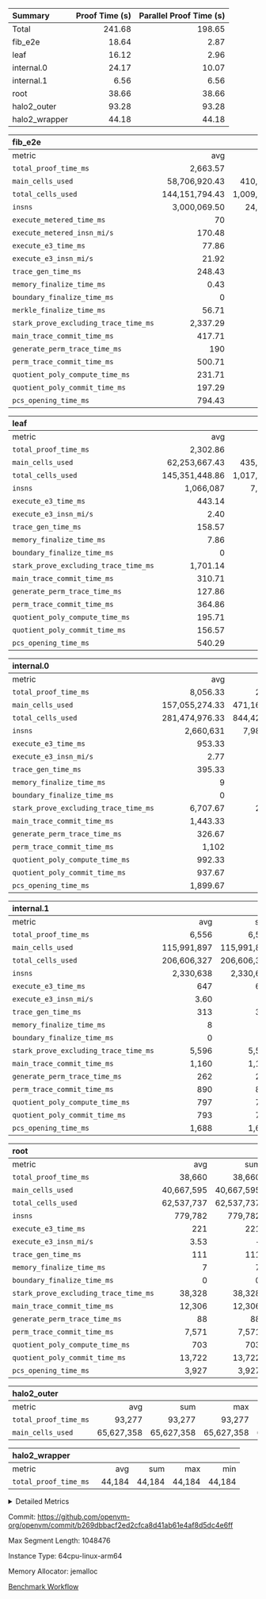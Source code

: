 | Summary | Proof Time (s) | Parallel Proof Time (s) |
|:---|---:|---:|
| Total |  241.68 |  198.65 |
| fib_e2e |  18.64 |  2.87 |
| leaf |  16.12 |  2.96 |
| internal.0 |  24.17 |  10.07 |
| internal.1 |  6.56 |  6.56 |
| root |  38.66 |  38.66 |
| halo2_outer |  93.28 |  93.28 |
| halo2_wrapper |  44.18 |  44.18 |


| fib_e2e |||||
|:---|---:|---:|---:|---:|
|metric|avg|sum|max|min|
| `total_proof_time_ms ` |  2,663.57 |  18,645 |  2,872 |  1,989 |
| `main_cells_used     ` |  58,706,920.43 |  410,948,443 |  59,844,647 |  51,910,452 |
| `total_cells_used    ` |  144,151,794.43 |  1,009,062,561 |  146,800,305 |  128,306,942 |
| `insns               ` |  3,000,069.50 |  24,000,556 |  12,000,278 |  1,512,278 |
| `execute_metered_time_ms` |  70 | -          | -          | -          |
| `execute_metered_insn_mi/s` |  170.48 | -          |  170.48 |  170.48 |
| `execute_e3_time_ms  ` |  77.86 |  545 |  81 |  68 |
| `execute_e3_insn_mi/s` |  21.92 | -          |  22.06 |  21.53 |
| `trace_gen_time_ms   ` |  248.43 |  1,739 |  253 |  229 |
| `memory_finalize_time_ms` |  0.43 |  3 |  1 |  0 |
| `boundary_finalize_time_ms` |  0 |  0 |  0 |  0 |
| `merkle_finalize_time_ms` |  56.71 |  397 |  58 |  55 |
| `stark_prove_excluding_trace_time_ms` |  2,337.29 |  16,361 |  2,538 |  1,692 |
| `main_trace_commit_time_ms` |  417.71 |  2,924 |  471 |  308 |
| `generate_perm_trace_time_ms` |  190 |  1,330 |  216 |  124 |
| `perm_trace_commit_time_ms` |  500.71 |  3,505 |  548 |  331 |
| `quotient_poly_compute_time_ms` |  231.71 |  1,622 |  253 |  162 |
| `quotient_poly_commit_time_ms` |  197.29 |  1,381 |  259 |  158 |
| `pcs_opening_time_ms ` |  794.43 |  5,561 |  830 |  604 |

| leaf |||||
|:---|---:|---:|---:|---:|
|metric|avg|sum|max|min|
| `total_proof_time_ms ` |  2,302.86 |  16,120 |  2,958 |  2,114 |
| `main_cells_used     ` |  62,253,667.43 |  435,775,672 |  72,208,359 |  59,356,877 |
| `total_cells_used    ` |  145,351,448.86 |  1,017,460,142 |  170,453,693 |  137,856,387 |
| `insns               ` |  1,066,087 |  7,462,609 |  1,260,142 |  1,007,167 |
| `execute_e3_time_ms  ` |  443.14 |  3,102 |  472 |  435 |
| `execute_e3_insn_mi/s` |  2.40 | -          |  2.67 |  2.28 |
| `trace_gen_time_ms   ` |  158.57 |  1,110 |  187 |  149 |
| `memory_finalize_time_ms` |  7.86 |  55 |  10 |  7 |
| `boundary_finalize_time_ms` |  0 |  0 |  0 |  0 |
| `stark_prove_excluding_trace_time_ms` |  1,701.14 |  11,908 |  2,299 |  1,524 |
| `main_trace_commit_time_ms` |  310.71 |  2,175 |  408 |  275 |
| `generate_perm_trace_time_ms` |  127.86 |  895 |  181 |  113 |
| `perm_trace_commit_time_ms` |  364.86 |  2,554 |  504 |  324 |
| `quotient_poly_compute_time_ms` |  195.71 |  1,370 |  256 |  174 |
| `quotient_poly_commit_time_ms` |  156.57 |  1,096 |  231 |  135 |
| `pcs_opening_time_ms ` |  540.29 |  3,782 |  714 |  488 |

| internal.0 |||||
|:---|---:|---:|---:|---:|
|metric|avg|sum|max|min|
| `total_proof_time_ms ` |  8,056.33 |  24,169 |  10,068 |  4,389 |
| `main_cells_used     ` |  157,055,274.33 |  471,165,823 |  201,499,009 |  70,097,913 |
| `total_cells_used    ` |  281,474,976.33 |  844,424,929 |  360,287,507 |  126,913,051 |
| `insns               ` |  2,660,631 |  7,981,893 |  3,422,867 |  1,151,551 |
| `execute_e3_time_ms  ` |  953.33 |  2,860 |  1,225 |  425 |
| `execute_e3_insn_mi/s` |  2.77 | -          |  2.81 |  2.70 |
| `trace_gen_time_ms   ` |  395.33 |  1,186 |  502 |  182 |
| `memory_finalize_time_ms` |  9 |  27 |  11 |  7 |
| `boundary_finalize_time_ms` |  0 |  0 |  0 |  0 |
| `stark_prove_excluding_trace_time_ms` |  6,707.67 |  20,123 |  8,341 |  3,782 |
| `main_trace_commit_time_ms` |  1,443.33 |  4,330 |  1,853 |  722 |
| `generate_perm_trace_time_ms` |  326.67 |  980 |  412 |  171 |
| `perm_trace_commit_time_ms` |  1,102 |  3,306 |  1,362 |  590 |
| `quotient_poly_compute_time_ms` |  992.33 |  2,977 |  1,238 |  540 |
| `quotient_poly_commit_time_ms` |  937.67 |  2,813 |  1,198 |  565 |
| `pcs_opening_time_ms ` |  1,899.67 |  5,699 |  2,274 |  1,186 |

| internal.1 |||||
|:---|---:|---:|---:|---:|
|metric|avg|sum|max|min|
| `total_proof_time_ms ` |  6,556 |  6,556 |  6,556 |  6,556 |
| `main_cells_used     ` |  115,991,897 |  115,991,897 |  115,991,897 |  115,991,897 |
| `total_cells_used    ` |  206,606,327 |  206,606,327 |  206,606,327 |  206,606,327 |
| `insns               ` |  2,330,638 |  2,330,638 |  2,330,638 |  2,330,638 |
| `execute_e3_time_ms  ` |  647 |  647 |  647 |  647 |
| `execute_e3_insn_mi/s` |  3.60 | -          |  3.60 |  3.60 |
| `trace_gen_time_ms   ` |  313 |  313 |  313 |  313 |
| `memory_finalize_time_ms` |  8 |  8 |  8 |  8 |
| `boundary_finalize_time_ms` |  0 |  0 |  0 |  0 |
| `stark_prove_excluding_trace_time_ms` |  5,596 |  5,596 |  5,596 |  5,596 |
| `main_trace_commit_time_ms` |  1,160 |  1,160 |  1,160 |  1,160 |
| `generate_perm_trace_time_ms` |  262 |  262 |  262 |  262 |
| `perm_trace_commit_time_ms` |  890 |  890 |  890 |  890 |
| `quotient_poly_compute_time_ms` |  797 |  797 |  797 |  797 |
| `quotient_poly_commit_time_ms` |  793 |  793 |  793 |  793 |
| `pcs_opening_time_ms ` |  1,688 |  1,688 |  1,688 |  1,688 |

| root |||||
|:---|---:|---:|---:|---:|
|metric|avg|sum|max|min|
| `total_proof_time_ms ` |  38,660 |  38,660 |  38,660 |  38,660 |
| `main_cells_used     ` |  40,667,595 |  40,667,595 |  40,667,595 |  40,667,595 |
| `total_cells_used    ` |  62,537,737 |  62,537,737 |  62,537,737 |  62,537,737 |
| `insns               ` |  779,782 |  779,782 |  779,782 |  779,782 |
| `execute_e3_time_ms  ` |  221 |  221 |  221 |  221 |
| `execute_e3_insn_mi/s` |  3.53 | -          |  3.53 |  3.53 |
| `trace_gen_time_ms   ` |  111 |  111 |  111 |  111 |
| `memory_finalize_time_ms` |  7 |  7 |  7 |  7 |
| `boundary_finalize_time_ms` |  0 |  0 |  0 |  0 |
| `stark_prove_excluding_trace_time_ms` |  38,328 |  38,328 |  38,328 |  38,328 |
| `main_trace_commit_time_ms` |  12,306 |  12,306 |  12,306 |  12,306 |
| `generate_perm_trace_time_ms` |  88 |  88 |  88 |  88 |
| `perm_trace_commit_time_ms` |  7,571 |  7,571 |  7,571 |  7,571 |
| `quotient_poly_compute_time_ms` |  703 |  703 |  703 |  703 |
| `quotient_poly_commit_time_ms` |  13,722 |  13,722 |  13,722 |  13,722 |
| `pcs_opening_time_ms ` |  3,927 |  3,927 |  3,927 |  3,927 |

| halo2_outer |||||
|:---|---:|---:|---:|---:|
|metric|avg|sum|max|min|
| `total_proof_time_ms ` |  93,277 |  93,277 |  93,277 |  93,277 |
| `main_cells_used     ` |  65,627,358 |  65,627,358 |  65,627,358 |  65,627,358 |

| halo2_wrapper |||||
|:---|---:|---:|---:|---:|
|metric|avg|sum|max|min|
| `total_proof_time_ms ` |  44,184 |  44,184 |  44,184 |  44,184 |



<details>
<summary>Detailed Metrics</summary>

|  | trace_gen_time_ms | total_cells_used | prove_time_ms | prove_for_evm_time_ms | memory_finalize_time_ms | main_cells_used | insns | execute_e3_time_ms | execute_e3_insn_mi/s | boundary_finalize_time_ms | app proof_time_ms | agg_layer_time_ms |
| --- | --- | --- | --- | --- | --- | --- | --- | --- | --- | --- | --- |
|  | 111 | 62,537,737 | 93,289 | 44,184 | 7 | 40,667,595 | 779,782 | 225 | 3.46 | 0 | 27,820 | 39,755 | 

| group | total_proof_time_ms | single_leaf_agg_time_ms | single_internal_agg_time_ms | prove_segment_time_ms | num_children | memory_to_vec_partition_time_ms | main_cells_used | insns | fri.log_blowup | execute_metered_time_ms | execute_metered_insn_mi/s | compute_user_public_values_proof_time_ms |
| --- | --- | --- | --- | --- | --- | --- | --- | --- | --- | --- | --- | --- |
| fib_e2e |  |  |  | 3,276 |  | 24 |  | 12,000,278 | 1 | 70 | 170.48 | 56 | 
| halo2_outer | 93,277 |  |  |  |  |  | 65,627,358 |  |  |  |  |  | 
| halo2_wrapper | 44,184 |  |  |  |  |  |  |  |  |  |  |  | 
| internal.0 |  |  | 5,618 |  | 3 |  |  |  | 2 |  |  |  | 
| internal.1 |  |  | 7,789 |  | 3 |  |  |  | 2 |  |  |  | 
| leaf |  | 3,710 |  |  | 1 |  |  |  | 1 |  |  |  | 

| group | air_name | idx | rows | prep_cols | perm_cols | main_cols | cells |
| --- | --- | --- | --- | --- | --- | --- | --- |
| internal.0 | AccessAdapterAir<2> | 0 | 1,048,576 |  | 12 | 11 | 24,117,248 | 
| internal.0 | AccessAdapterAir<2> | 1 | 1,048,576 |  | 12 | 11 | 24,117,248 | 
| internal.0 | AccessAdapterAir<2> | 2 | 524,288 |  | 12 | 11 | 12,058,624 | 
| internal.0 | AccessAdapterAir<4> | 0 | 524,288 |  | 12 | 13 | 13,107,200 | 
| internal.0 | AccessAdapterAir<4> | 1 | 524,288 |  | 12 | 13 | 13,107,200 | 
| internal.0 | AccessAdapterAir<4> | 2 | 262,144 |  | 12 | 13 | 6,553,600 | 
| internal.0 | AccessAdapterAir<8> | 0 | 16,384 |  | 12 | 17 | 475,136 | 
| internal.0 | AccessAdapterAir<8> | 1 | 16,384 |  | 12 | 17 | 475,136 | 
| internal.0 | AccessAdapterAir<8> | 2 | 4,096 |  | 12 | 17 | 118,784 | 
| internal.0 | FriReducedOpeningAir | 0 | 1,048,576 |  | 44 | 27 | 74,448,896 | 
| internal.0 | FriReducedOpeningAir | 1 | 1,048,576 |  | 44 | 27 | 74,448,896 | 
| internal.0 | FriReducedOpeningAir | 2 | 524,288 |  | 44 | 27 | 37,224,448 | 
| internal.0 | JalRangeCheckAir | 0 | 131,072 |  | 16 | 12 | 3,670,016 | 
| internal.0 | JalRangeCheckAir | 1 | 131,072 |  | 16 | 12 | 3,670,016 | 
| internal.0 | JalRangeCheckAir | 2 | 65,536 |  | 16 | 12 | 1,835,008 | 
| internal.0 | NativePoseidon2Air<BabyBearParameters>, 1> | 0 | 262,144 |  | 160 | 398 | 146,276,352 | 
| internal.0 | NativePoseidon2Air<BabyBearParameters>, 1> | 1 | 262,144 |  | 160 | 398 | 146,276,352 | 
| internal.0 | NativePoseidon2Air<BabyBearParameters>, 1> | 2 | 65,536 |  | 160 | 398 | 36,569,088 | 
| internal.0 | PhantomAir | 0 | 65,536 |  | 8 | 6 | 917,504 | 
| internal.0 | PhantomAir | 1 | 65,536 |  | 8 | 6 | 917,504 | 
| internal.0 | PhantomAir | 2 | 16,384 |  | 8 | 6 | 229,376 | 
| internal.0 | ProgramAir | 0 | 131,072 |  | 8 | 10 | 2,359,296 | 
| internal.0 | ProgramAir | 1 | 131,072 |  | 8 | 10 | 2,359,296 | 
| internal.0 | ProgramAir | 2 | 131,072 |  | 8 | 10 | 2,359,296 | 
| internal.0 | VariableRangeCheckerAir | 0 | 262,144 | 2 | 8 | 1 | 2,359,296 | 
| internal.0 | VariableRangeCheckerAir | 1 | 262,144 | 2 | 8 | 1 | 2,359,296 | 
| internal.0 | VariableRangeCheckerAir | 2 | 262,144 | 2 | 8 | 1 | 2,359,296 | 
| internal.0 | VmAirWrapper<AluNativeAdapterAir, FieldArithmeticCoreAir> | 0 | 2,097,152 |  | 20 | 29 | 102,760,448 | 
| internal.0 | VmAirWrapper<AluNativeAdapterAir, FieldArithmeticCoreAir> | 1 | 2,097,152 |  | 20 | 29 | 102,760,448 | 
| internal.0 | VmAirWrapper<AluNativeAdapterAir, FieldArithmeticCoreAir> | 2 | 1,048,576 |  | 20 | 29 | 51,380,224 | 
| internal.0 | VmAirWrapper<BranchNativeAdapterAir, BranchEqualCoreAir<1> | 0 | 524,288 |  | 16 | 23 | 20,447,232 | 
| internal.0 | VmAirWrapper<BranchNativeAdapterAir, BranchEqualCoreAir<1> | 1 | 524,288 |  | 16 | 23 | 20,447,232 | 
| internal.0 | VmAirWrapper<BranchNativeAdapterAir, BranchEqualCoreAir<1> | 2 | 131,072 |  | 16 | 23 | 5,111,808 | 
| internal.0 | VmAirWrapper<NativeAdapterAir<2, 0>, PublicValuesCoreAir> | 0 | 64 |  | 16 | 23 | 2,496 | 
| internal.0 | VmAirWrapper<NativeAdapterAir<2, 0>, PublicValuesCoreAir> | 1 | 64 |  | 16 | 23 | 2,496 | 
| internal.0 | VmAirWrapper<NativeAdapterAir<2, 0>, PublicValuesCoreAir> | 2 | 64 |  | 16 | 23 | 2,496 | 
| internal.0 | VmAirWrapper<NativeLoadStoreAdapterAir<1>, NativeLoadStoreCoreAir<1> | 0 | 1,048,576 |  | 24 | 21 | 47,185,920 | 
| internal.0 | VmAirWrapper<NativeLoadStoreAdapterAir<1>, NativeLoadStoreCoreAir<1> | 1 | 1,048,576 |  | 24 | 21 | 47,185,920 | 
| internal.0 | VmAirWrapper<NativeLoadStoreAdapterAir<1>, NativeLoadStoreCoreAir<1> | 2 | 262,144 |  | 24 | 21 | 11,796,480 | 
| internal.0 | VmAirWrapper<NativeLoadStoreAdapterAir<4>, NativeLoadStoreCoreAir<4> | 0 | 262,144 |  | 24 | 27 | 13,369,344 | 
| internal.0 | VmAirWrapper<NativeLoadStoreAdapterAir<4>, NativeLoadStoreCoreAir<4> | 1 | 262,144 |  | 24 | 27 | 13,369,344 | 
| internal.0 | VmAirWrapper<NativeLoadStoreAdapterAir<4>, NativeLoadStoreCoreAir<4> | 2 | 131,072 |  | 24 | 27 | 6,684,672 | 
| internal.0 | VmAirWrapper<NativeVectorizedAdapterAir<4>, FieldExtensionCoreAir> | 0 | 262,144 |  | 20 | 38 | 15,204,352 | 
| internal.0 | VmAirWrapper<NativeVectorizedAdapterAir<4>, FieldExtensionCoreAir> | 1 | 262,144 |  | 20 | 38 | 15,204,352 | 
| internal.0 | VmAirWrapper<NativeVectorizedAdapterAir<4>, FieldExtensionCoreAir> | 2 | 131,072 |  | 20 | 38 | 7,602,176 | 
| internal.0 | VmConnectorAir | 0 | 2 | 1 | 12 | 5 | 34 | 
| internal.0 | VmConnectorAir | 1 | 2 | 1 | 12 | 5 | 34 | 
| internal.0 | VmConnectorAir | 2 | 2 | 1 | 12 | 5 | 34 | 
| internal.0 | VolatileBoundaryAir | 0 | 262,144 |  | 12 | 12 | 6,291,456 | 
| internal.0 | VolatileBoundaryAir | 1 | 262,144 |  | 12 | 12 | 6,291,456 | 
| internal.0 | VolatileBoundaryAir | 2 | 131,072 |  | 12 | 12 | 3,145,728 | 
| internal.1 | AccessAdapterAir<2> | 3 | 524,288 |  | 12 | 11 | 12,058,624 | 
| internal.1 | AccessAdapterAir<4> | 3 | 262,144 |  | 12 | 13 | 6,553,600 | 
| internal.1 | AccessAdapterAir<8> | 3 | 8,192 |  | 12 | 17 | 237,568 | 
| internal.1 | FriReducedOpeningAir | 3 | 524,288 |  | 44 | 27 | 37,224,448 | 
| internal.1 | JalRangeCheckAir | 3 | 131,072 |  | 16 | 12 | 3,670,016 | 
| internal.1 | NativePoseidon2Air<BabyBearParameters>, 1> | 3 | 131,072 |  | 160 | 398 | 73,138,176 | 
| internal.1 | PhantomAir | 3 | 32,768 |  | 8 | 6 | 458,752 | 
| internal.1 | ProgramAir | 3 | 131,072 |  | 8 | 10 | 2,359,296 | 
| internal.1 | VariableRangeCheckerAir | 3 | 262,144 | 2 | 8 | 1 | 2,359,296 | 
| internal.1 | VmAirWrapper<AluNativeAdapterAir, FieldArithmeticCoreAir> | 3 | 2,097,152 |  | 20 | 29 | 102,760,448 | 
| internal.1 | VmAirWrapper<BranchNativeAdapterAir, BranchEqualCoreAir<1> | 3 | 262,144 |  | 16 | 23 | 10,223,616 | 
| internal.1 | VmAirWrapper<NativeAdapterAir<2, 0>, PublicValuesCoreAir> | 3 | 64 |  | 16 | 23 | 2,496 | 
| internal.1 | VmAirWrapper<NativeLoadStoreAdapterAir<1>, NativeLoadStoreCoreAir<1> | 3 | 524,288 |  | 24 | 21 | 23,592,960 | 
| internal.1 | VmAirWrapper<NativeLoadStoreAdapterAir<4>, NativeLoadStoreCoreAir<4> | 3 | 131,072 |  | 24 | 27 | 6,684,672 | 
| internal.1 | VmAirWrapper<NativeVectorizedAdapterAir<4>, FieldExtensionCoreAir> | 3 | 262,144 |  | 20 | 38 | 15,204,352 | 
| internal.1 | VmConnectorAir | 3 | 2 | 1 | 12 | 5 | 34 | 
| internal.1 | VolatileBoundaryAir | 3 | 262,144 |  | 12 | 12 | 6,291,456 | 
| leaf | AccessAdapterAir<2> | 0 | 262,144 |  | 16 | 11 | 7,077,888 | 
| leaf | AccessAdapterAir<2> | 1 | 262,144 |  | 16 | 11 | 7,077,888 | 
| leaf | AccessAdapterAir<2> | 2 | 262,144 |  | 16 | 11 | 7,077,888 | 
| leaf | AccessAdapterAir<2> | 3 | 262,144 |  | 16 | 11 | 7,077,888 | 
| leaf | AccessAdapterAir<2> | 4 | 262,144 |  | 16 | 11 | 7,077,888 | 
| leaf | AccessAdapterAir<2> | 5 | 262,144 |  | 16 | 11 | 7,077,888 | 
| leaf | AccessAdapterAir<2> | 6 | 262,144 |  | 16 | 11 | 7,077,888 | 
| leaf | AccessAdapterAir<4> | 0 | 131,072 |  | 16 | 13 | 3,801,088 | 
| leaf | AccessAdapterAir<4> | 1 | 131,072 |  | 16 | 13 | 3,801,088 | 
| leaf | AccessAdapterAir<4> | 2 | 131,072 |  | 16 | 13 | 3,801,088 | 
| leaf | AccessAdapterAir<4> | 3 | 131,072 |  | 16 | 13 | 3,801,088 | 
| leaf | AccessAdapterAir<4> | 4 | 131,072 |  | 16 | 13 | 3,801,088 | 
| leaf | AccessAdapterAir<4> | 5 | 131,072 |  | 16 | 13 | 3,801,088 | 
| leaf | AccessAdapterAir<4> | 6 | 131,072 |  | 16 | 13 | 3,801,088 | 
| leaf | AccessAdapterAir<8> | 0 | 4,096 |  | 16 | 17 | 135,168 | 
| leaf | AccessAdapterAir<8> | 1 | 2,048 |  | 16 | 17 | 67,584 | 
| leaf | AccessAdapterAir<8> | 2 | 2,048 |  | 16 | 17 | 67,584 | 
| leaf | AccessAdapterAir<8> | 3 | 2,048 |  | 16 | 17 | 67,584 | 
| leaf | AccessAdapterAir<8> | 4 | 2,048 |  | 16 | 17 | 67,584 | 
| leaf | AccessAdapterAir<8> | 5 | 2,048 |  | 16 | 17 | 67,584 | 
| leaf | AccessAdapterAir<8> | 6 | 4,096 |  | 16 | 17 | 135,168 | 
| leaf | FriReducedOpeningAir | 0 | 524,288 |  | 84 | 27 | 58,195,968 | 
| leaf | FriReducedOpeningAir | 1 | 262,144 |  | 84 | 27 | 29,097,984 | 
| leaf | FriReducedOpeningAir | 2 | 262,144 |  | 84 | 27 | 29,097,984 | 
| leaf | FriReducedOpeningAir | 3 | 262,144 |  | 84 | 27 | 29,097,984 | 
| leaf | FriReducedOpeningAir | 4 | 262,144 |  | 84 | 27 | 29,097,984 | 
| leaf | FriReducedOpeningAir | 5 | 262,144 |  | 84 | 27 | 29,097,984 | 
| leaf | FriReducedOpeningAir | 6 | 262,144 |  | 84 | 27 | 29,097,984 | 
| leaf | JalRangeCheckAir | 0 | 65,536 |  | 28 | 12 | 2,621,440 | 
| leaf | JalRangeCheckAir | 1 | 65,536 |  | 28 | 12 | 2,621,440 | 
| leaf | JalRangeCheckAir | 2 | 65,536 |  | 28 | 12 | 2,621,440 | 
| leaf | JalRangeCheckAir | 3 | 65,536 |  | 28 | 12 | 2,621,440 | 
| leaf | JalRangeCheckAir | 4 | 65,536 |  | 28 | 12 | 2,621,440 | 
| leaf | JalRangeCheckAir | 5 | 65,536 |  | 28 | 12 | 2,621,440 | 
| leaf | JalRangeCheckAir | 6 | 65,536 |  | 28 | 12 | 2,621,440 | 
| leaf | NativePoseidon2Air<BabyBearParameters>, 1> | 0 | 65,536 |  | 312 | 398 | 46,530,560 | 
| leaf | NativePoseidon2Air<BabyBearParameters>, 1> | 1 | 65,536 |  | 312 | 398 | 46,530,560 | 
| leaf | NativePoseidon2Air<BabyBearParameters>, 1> | 2 | 65,536 |  | 312 | 398 | 46,530,560 | 
| leaf | NativePoseidon2Air<BabyBearParameters>, 1> | 3 | 65,536 |  | 312 | 398 | 46,530,560 | 
| leaf | NativePoseidon2Air<BabyBearParameters>, 1> | 4 | 65,536 |  | 312 | 398 | 46,530,560 | 
| leaf | NativePoseidon2Air<BabyBearParameters>, 1> | 5 | 65,536 |  | 312 | 398 | 46,530,560 | 
| leaf | NativePoseidon2Air<BabyBearParameters>, 1> | 6 | 65,536 |  | 312 | 398 | 46,530,560 | 
| leaf | PhantomAir | 0 | 32,768 |  | 12 | 6 | 589,824 | 
| leaf | PhantomAir | 1 | 32,768 |  | 12 | 6 | 589,824 | 
| leaf | PhantomAir | 2 | 32,768 |  | 12 | 6 | 589,824 | 
| leaf | PhantomAir | 3 | 32,768 |  | 12 | 6 | 589,824 | 
| leaf | PhantomAir | 4 | 32,768 |  | 12 | 6 | 589,824 | 
| leaf | PhantomAir | 5 | 32,768 |  | 12 | 6 | 589,824 | 
| leaf | PhantomAir | 6 | 32,768 |  | 12 | 6 | 589,824 | 
| leaf | ProgramAir | 0 | 131,072 |  | 8 | 10 | 2,359,296 | 
| leaf | ProgramAir | 1 | 131,072 |  | 8 | 10 | 2,359,296 | 
| leaf | ProgramAir | 2 | 131,072 |  | 8 | 10 | 2,359,296 | 
| leaf | ProgramAir | 3 | 131,072 |  | 8 | 10 | 2,359,296 | 
| leaf | ProgramAir | 4 | 131,072 |  | 8 | 10 | 2,359,296 | 
| leaf | ProgramAir | 5 | 131,072 |  | 8 | 10 | 2,359,296 | 
| leaf | ProgramAir | 6 | 131,072 |  | 8 | 10 | 2,359,296 | 
| leaf | VariableRangeCheckerAir | 0 | 262,144 | 2 | 8 | 1 | 2,359,296 | 
| leaf | VariableRangeCheckerAir | 1 | 262,144 | 2 | 8 | 1 | 2,359,296 | 
| leaf | VariableRangeCheckerAir | 2 | 262,144 | 2 | 8 | 1 | 2,359,296 | 
| leaf | VariableRangeCheckerAir | 3 | 262,144 | 2 | 8 | 1 | 2,359,296 | 
| leaf | VariableRangeCheckerAir | 4 | 262,144 | 2 | 8 | 1 | 2,359,296 | 
| leaf | VariableRangeCheckerAir | 5 | 262,144 | 2 | 8 | 1 | 2,359,296 | 
| leaf | VariableRangeCheckerAir | 6 | 262,144 | 2 | 8 | 1 | 2,359,296 | 
| leaf | VmAirWrapper<AluNativeAdapterAir, FieldArithmeticCoreAir> | 0 | 1,048,576 |  | 36 | 29 | 68,157,440 | 
| leaf | VmAirWrapper<AluNativeAdapterAir, FieldArithmeticCoreAir> | 1 | 524,288 |  | 36 | 29 | 34,078,720 | 
| leaf | VmAirWrapper<AluNativeAdapterAir, FieldArithmeticCoreAir> | 2 | 524,288 |  | 36 | 29 | 34,078,720 | 
| leaf | VmAirWrapper<AluNativeAdapterAir, FieldArithmeticCoreAir> | 3 | 524,288 |  | 36 | 29 | 34,078,720 | 
| leaf | VmAirWrapper<AluNativeAdapterAir, FieldArithmeticCoreAir> | 4 | 524,288 |  | 36 | 29 | 34,078,720 | 
| leaf | VmAirWrapper<AluNativeAdapterAir, FieldArithmeticCoreAir> | 5 | 524,288 |  | 36 | 29 | 34,078,720 | 
| leaf | VmAirWrapper<AluNativeAdapterAir, FieldArithmeticCoreAir> | 6 | 1,048,576 |  | 36 | 29 | 68,157,440 | 
| leaf | VmAirWrapper<BranchNativeAdapterAir, BranchEqualCoreAir<1> | 0 | 131,072 |  | 28 | 23 | 6,684,672 | 
| leaf | VmAirWrapper<BranchNativeAdapterAir, BranchEqualCoreAir<1> | 1 | 131,072 |  | 28 | 23 | 6,684,672 | 
| leaf | VmAirWrapper<BranchNativeAdapterAir, BranchEqualCoreAir<1> | 2 | 131,072 |  | 28 | 23 | 6,684,672 | 
| leaf | VmAirWrapper<BranchNativeAdapterAir, BranchEqualCoreAir<1> | 3 | 131,072 |  | 28 | 23 | 6,684,672 | 
| leaf | VmAirWrapper<BranchNativeAdapterAir, BranchEqualCoreAir<1> | 4 | 131,072 |  | 28 | 23 | 6,684,672 | 
| leaf | VmAirWrapper<BranchNativeAdapterAir, BranchEqualCoreAir<1> | 5 | 131,072 |  | 28 | 23 | 6,684,672 | 
| leaf | VmAirWrapper<BranchNativeAdapterAir, BranchEqualCoreAir<1> | 6 | 131,072 |  | 28 | 23 | 6,684,672 | 
| leaf | VmAirWrapper<NativeAdapterAir<2, 0>, PublicValuesCoreAir> | 0 | 64 |  | 28 | 27 | 3,520 | 
| leaf | VmAirWrapper<NativeAdapterAir<2, 0>, PublicValuesCoreAir> | 1 | 64 |  | 28 | 27 | 3,520 | 
| leaf | VmAirWrapper<NativeAdapterAir<2, 0>, PublicValuesCoreAir> | 2 | 64 |  | 28 | 27 | 3,520 | 
| leaf | VmAirWrapper<NativeAdapterAir<2, 0>, PublicValuesCoreAir> | 3 | 64 |  | 28 | 27 | 3,520 | 
| leaf | VmAirWrapper<NativeAdapterAir<2, 0>, PublicValuesCoreAir> | 4 | 64 |  | 28 | 27 | 3,520 | 
| leaf | VmAirWrapper<NativeAdapterAir<2, 0>, PublicValuesCoreAir> | 5 | 64 |  | 28 | 27 | 3,520 | 
| leaf | VmAirWrapper<NativeAdapterAir<2, 0>, PublicValuesCoreAir> | 6 | 64 |  | 28 | 27 | 3,520 | 
| leaf | VmAirWrapper<NativeLoadStoreAdapterAir<1>, NativeLoadStoreCoreAir<1> | 0 | 524,288 |  | 40 | 21 | 31,981,568 | 
| leaf | VmAirWrapper<NativeLoadStoreAdapterAir<1>, NativeLoadStoreCoreAir<1> | 1 | 262,144 |  | 40 | 21 | 15,990,784 | 
| leaf | VmAirWrapper<NativeLoadStoreAdapterAir<1>, NativeLoadStoreCoreAir<1> | 2 | 262,144 |  | 40 | 21 | 15,990,784 | 
| leaf | VmAirWrapper<NativeLoadStoreAdapterAir<1>, NativeLoadStoreCoreAir<1> | 3 | 262,144 |  | 40 | 21 | 15,990,784 | 
| leaf | VmAirWrapper<NativeLoadStoreAdapterAir<1>, NativeLoadStoreCoreAir<1> | 4 | 262,144 |  | 40 | 21 | 15,990,784 | 
| leaf | VmAirWrapper<NativeLoadStoreAdapterAir<1>, NativeLoadStoreCoreAir<1> | 5 | 262,144 |  | 40 | 21 | 15,990,784 | 
| leaf | VmAirWrapper<NativeLoadStoreAdapterAir<1>, NativeLoadStoreCoreAir<1> | 6 | 262,144 |  | 40 | 21 | 15,990,784 | 
| leaf | VmAirWrapper<NativeLoadStoreAdapterAir<4>, NativeLoadStoreCoreAir<4> | 0 | 131,072 |  | 40 | 27 | 8,781,824 | 
| leaf | VmAirWrapper<NativeLoadStoreAdapterAir<4>, NativeLoadStoreCoreAir<4> | 1 | 131,072 |  | 40 | 27 | 8,781,824 | 
| leaf | VmAirWrapper<NativeLoadStoreAdapterAir<4>, NativeLoadStoreCoreAir<4> | 2 | 131,072 |  | 40 | 27 | 8,781,824 | 
| leaf | VmAirWrapper<NativeLoadStoreAdapterAir<4>, NativeLoadStoreCoreAir<4> | 3 | 131,072 |  | 40 | 27 | 8,781,824 | 
| leaf | VmAirWrapper<NativeLoadStoreAdapterAir<4>, NativeLoadStoreCoreAir<4> | 4 | 131,072 |  | 40 | 27 | 8,781,824 | 
| leaf | VmAirWrapper<NativeLoadStoreAdapterAir<4>, NativeLoadStoreCoreAir<4> | 5 | 131,072 |  | 40 | 27 | 8,781,824 | 
| leaf | VmAirWrapper<NativeLoadStoreAdapterAir<4>, NativeLoadStoreCoreAir<4> | 6 | 131,072 |  | 40 | 27 | 8,781,824 | 
| leaf | VmAirWrapper<NativeVectorizedAdapterAir<4>, FieldExtensionCoreAir> | 0 | 131,072 |  | 36 | 38 | 9,699,328 | 
| leaf | VmAirWrapper<NativeVectorizedAdapterAir<4>, FieldExtensionCoreAir> | 1 | 65,536 |  | 36 | 38 | 4,849,664 | 
| leaf | VmAirWrapper<NativeVectorizedAdapterAir<4>, FieldExtensionCoreAir> | 2 | 65,536 |  | 36 | 38 | 4,849,664 | 
| leaf | VmAirWrapper<NativeVectorizedAdapterAir<4>, FieldExtensionCoreAir> | 3 | 65,536 |  | 36 | 38 | 4,849,664 | 
| leaf | VmAirWrapper<NativeVectorizedAdapterAir<4>, FieldExtensionCoreAir> | 4 | 65,536 |  | 36 | 38 | 4,849,664 | 
| leaf | VmAirWrapper<NativeVectorizedAdapterAir<4>, FieldExtensionCoreAir> | 5 | 65,536 |  | 36 | 38 | 4,849,664 | 
| leaf | VmAirWrapper<NativeVectorizedAdapterAir<4>, FieldExtensionCoreAir> | 6 | 131,072 |  | 36 | 38 | 9,699,328 | 
| leaf | VmConnectorAir | 0 | 2 | 1 | 16 | 5 | 42 | 
| leaf | VmConnectorAir | 1 | 2 | 1 | 16 | 5 | 42 | 
| leaf | VmConnectorAir | 2 | 2 | 1 | 16 | 5 | 42 | 
| leaf | VmConnectorAir | 3 | 2 | 1 | 16 | 5 | 42 | 
| leaf | VmConnectorAir | 4 | 2 | 1 | 16 | 5 | 42 | 
| leaf | VmConnectorAir | 5 | 2 | 1 | 16 | 5 | 42 | 
| leaf | VmConnectorAir | 6 | 2 | 1 | 16 | 5 | 42 | 
| leaf | VolatileBoundaryAir | 0 | 131,072 |  | 20 | 12 | 4,194,304 | 
| leaf | VolatileBoundaryAir | 1 | 131,072 |  | 20 | 12 | 4,194,304 | 
| leaf | VolatileBoundaryAir | 2 | 131,072 |  | 20 | 12 | 4,194,304 | 
| leaf | VolatileBoundaryAir | 3 | 131,072 |  | 20 | 12 | 4,194,304 | 
| leaf | VolatileBoundaryAir | 4 | 131,072 |  | 20 | 12 | 4,194,304 | 
| leaf | VolatileBoundaryAir | 5 | 131,072 |  | 20 | 12 | 4,194,304 | 
| leaf | VolatileBoundaryAir | 6 | 131,072 |  | 20 | 12 | 4,194,304 | 
| root | AccessAdapterAir<2> | 0 | 262,144 |  | 8 | 11 | 4,980,736 | 
| root | AccessAdapterAir<4> | 0 | 131,072 |  | 8 | 13 | 2,752,512 | 
| root | AccessAdapterAir<8> | 0 | 4,096 |  | 8 | 17 | 102,400 | 
| root | FriReducedOpeningAir | 0 | 131,072 |  | 24 | 27 | 6,684,672 | 
| root | JalRangeCheckAir | 0 | 32,768 |  | 12 | 12 | 786,432 | 
| root | NativePoseidon2Air<BabyBearParameters>, 1> | 0 | 32,768 |  | 84 | 398 | 15,794,176 | 
| root | PhantomAir | 0 | 8,192 |  | 8 | 6 | 114,688 | 
| root | ProgramAir | 0 | 131,072 |  | 8 | 10 | 2,359,296 | 
| root | VariableRangeCheckerAir | 0 | 262,144 | 2 | 8 | 1 | 2,359,296 | 
| root | VmAirWrapper<AluNativeAdapterAir, FieldArithmeticCoreAir> | 0 | 524,288 |  | 12 | 29 | 21,495,808 | 
| root | VmAirWrapper<BranchNativeAdapterAir, BranchEqualCoreAir<1> | 0 | 131,072 |  | 12 | 23 | 4,587,520 | 
| root | VmAirWrapper<NativeAdapterAir<2, 0>, PublicValuesCoreAir> | 0 | 64 |  | 12 | 22 | 2,176 | 
| root | VmAirWrapper<NativeLoadStoreAdapterAir<1>, NativeLoadStoreCoreAir<1> | 0 | 262,144 |  | 16 | 21 | 9,699,328 | 
| root | VmAirWrapper<NativeLoadStoreAdapterAir<4>, NativeLoadStoreCoreAir<4> | 0 | 65,536 |  | 16 | 27 | 2,818,048 | 
| root | VmAirWrapper<NativeVectorizedAdapterAir<4>, FieldExtensionCoreAir> | 0 | 65,536 |  | 12 | 38 | 3,276,800 | 
| root | VmConnectorAir | 0 | 2 | 1 | 8 | 5 | 26 | 
| root | VolatileBoundaryAir | 0 | 131,072 |  | 8 | 12 | 2,621,440 | 

| group | air_name | segment | rows | prep_cols | perm_cols | main_cols | cells |
| --- | --- | --- | --- | --- | --- | --- | --- |
| fib_e2e | AccessAdapterAir<8> | 0 | 64 |  | 16 | 17 | 2,112 | 
| fib_e2e | AccessAdapterAir<8> | 1 | 16 |  | 16 | 17 | 528 | 
| fib_e2e | AccessAdapterAir<8> | 2 | 16 |  | 16 | 17 | 528 | 
| fib_e2e | AccessAdapterAir<8> | 3 | 16 |  | 16 | 17 | 528 | 
| fib_e2e | AccessAdapterAir<8> | 4 | 16 |  | 16 | 17 | 528 | 
| fib_e2e | AccessAdapterAir<8> | 5 | 16 |  | 16 | 17 | 528 | 
| fib_e2e | AccessAdapterAir<8> | 6 | 64 |  | 16 | 17 | 2,112 | 
| fib_e2e | BitwiseOperationLookupAir<8> | 0 | 65,536 | 3 | 8 | 2 | 655,360 | 
| fib_e2e | BitwiseOperationLookupAir<8> | 1 | 65,536 | 3 | 8 | 2 | 655,360 | 
| fib_e2e | BitwiseOperationLookupAir<8> | 2 | 65,536 | 3 | 8 | 2 | 655,360 | 
| fib_e2e | BitwiseOperationLookupAir<8> | 3 | 65,536 | 3 | 8 | 2 | 655,360 | 
| fib_e2e | BitwiseOperationLookupAir<8> | 4 | 65,536 | 3 | 8 | 2 | 655,360 | 
| fib_e2e | BitwiseOperationLookupAir<8> | 5 | 65,536 | 3 | 8 | 2 | 655,360 | 
| fib_e2e | BitwiseOperationLookupAir<8> | 6 | 65,536 | 3 | 8 | 2 | 655,360 | 
| fib_e2e | MemoryMerkleAir<8> | 0 | 256 |  | 16 | 32 | 12,288 | 
| fib_e2e | MemoryMerkleAir<8> | 1 | 128 |  | 16 | 32 | 6,144 | 
| fib_e2e | MemoryMerkleAir<8> | 2 | 128 |  | 16 | 32 | 6,144 | 
| fib_e2e | MemoryMerkleAir<8> | 3 | 128 |  | 16 | 32 | 6,144 | 
| fib_e2e | MemoryMerkleAir<8> | 4 | 128 |  | 16 | 32 | 6,144 | 
| fib_e2e | MemoryMerkleAir<8> | 5 | 128 |  | 16 | 32 | 6,144 | 
| fib_e2e | MemoryMerkleAir<8> | 6 | 256 |  | 16 | 32 | 12,288 | 
| fib_e2e | PersistentBoundaryAir<8> | 0 | 64 |  | 12 | 20 | 2,048 | 
| fib_e2e | PersistentBoundaryAir<8> | 1 | 16 |  | 12 | 20 | 512 | 
| fib_e2e | PersistentBoundaryAir<8> | 2 | 16 |  | 12 | 20 | 512 | 
| fib_e2e | PersistentBoundaryAir<8> | 3 | 16 |  | 12 | 20 | 512 | 
| fib_e2e | PersistentBoundaryAir<8> | 4 | 16 |  | 12 | 20 | 512 | 
| fib_e2e | PersistentBoundaryAir<8> | 5 | 16 |  | 12 | 20 | 512 | 
| fib_e2e | PersistentBoundaryAir<8> | 6 | 64 |  | 12 | 20 | 2,048 | 
| fib_e2e | PhantomAir | 0 | 1 |  | 12 | 6 | 18 | 
| fib_e2e | Poseidon2PeripheryAir<BabyBearParameters>, 1> | 0 | 256 |  | 8 | 300 | 78,848 | 
| fib_e2e | Poseidon2PeripheryAir<BabyBearParameters>, 1> | 1 | 128 |  | 8 | 300 | 39,424 | 
| fib_e2e | Poseidon2PeripheryAir<BabyBearParameters>, 1> | 2 | 128 |  | 8 | 300 | 39,424 | 
| fib_e2e | Poseidon2PeripheryAir<BabyBearParameters>, 1> | 3 | 128 |  | 8 | 300 | 39,424 | 
| fib_e2e | Poseidon2PeripheryAir<BabyBearParameters>, 1> | 4 | 128 |  | 8 | 300 | 39,424 | 
| fib_e2e | Poseidon2PeripheryAir<BabyBearParameters>, 1> | 5 | 128 |  | 8 | 300 | 39,424 | 
| fib_e2e | Poseidon2PeripheryAir<BabyBearParameters>, 1> | 6 | 512 |  | 8 | 300 | 157,696 | 
| fib_e2e | ProgramAir | 0 | 8,192 |  | 8 | 10 | 147,456 | 
| fib_e2e | ProgramAir | 1 | 8,192 |  | 8 | 10 | 147,456 | 
| fib_e2e | ProgramAir | 2 | 8,192 |  | 8 | 10 | 147,456 | 
| fib_e2e | ProgramAir | 3 | 8,192 |  | 8 | 10 | 147,456 | 
| fib_e2e | ProgramAir | 4 | 8,192 |  | 8 | 10 | 147,456 | 
| fib_e2e | ProgramAir | 5 | 8,192 |  | 8 | 10 | 147,456 | 
| fib_e2e | ProgramAir | 6 | 8,192 |  | 8 | 10 | 147,456 | 
| fib_e2e | RangeTupleCheckerAir<2> | 0 | 524,288 | 2 | 8 | 1 | 4,718,592 | 
| fib_e2e | RangeTupleCheckerAir<2> | 1 | 524,288 | 2 | 8 | 1 | 4,718,592 | 
| fib_e2e | RangeTupleCheckerAir<2> | 2 | 524,288 | 2 | 8 | 1 | 4,718,592 | 
| fib_e2e | RangeTupleCheckerAir<2> | 3 | 524,288 | 2 | 8 | 1 | 4,718,592 | 
| fib_e2e | RangeTupleCheckerAir<2> | 4 | 524,288 | 2 | 8 | 1 | 4,718,592 | 
| fib_e2e | RangeTupleCheckerAir<2> | 5 | 524,288 | 2 | 8 | 1 | 4,718,592 | 
| fib_e2e | RangeTupleCheckerAir<2> | 6 | 524,288 | 2 | 8 | 1 | 4,718,592 | 
| fib_e2e | Rv32HintStoreAir | 0 | 4 |  | 44 | 32 | 304 | 
| fib_e2e | VariableRangeCheckerAir | 0 | 262,144 | 2 | 8 | 1 | 2,359,296 | 
| fib_e2e | VariableRangeCheckerAir | 1 | 262,144 | 2 | 8 | 1 | 2,359,296 | 
| fib_e2e | VariableRangeCheckerAir | 2 | 262,144 | 2 | 8 | 1 | 2,359,296 | 
| fib_e2e | VariableRangeCheckerAir | 3 | 262,144 | 2 | 8 | 1 | 2,359,296 | 
| fib_e2e | VariableRangeCheckerAir | 4 | 262,144 | 2 | 8 | 1 | 2,359,296 | 
| fib_e2e | VariableRangeCheckerAir | 5 | 262,144 | 2 | 8 | 1 | 2,359,296 | 
| fib_e2e | VariableRangeCheckerAir | 6 | 262,144 | 2 | 8 | 1 | 2,359,296 | 
| fib_e2e | VmAirWrapper<Rv32BaseAluAdapterAir, BaseAluCoreAir<4, 8> | 0 | 2,097,152 |  | 52 | 36 | 184,549,376 | 
| fib_e2e | VmAirWrapper<Rv32BaseAluAdapterAir, BaseAluCoreAir<4, 8> | 1 | 2,097,152 |  | 52 | 36 | 184,549,376 | 
| fib_e2e | VmAirWrapper<Rv32BaseAluAdapterAir, BaseAluCoreAir<4, 8> | 2 | 2,097,152 |  | 52 | 36 | 184,549,376 | 
| fib_e2e | VmAirWrapper<Rv32BaseAluAdapterAir, BaseAluCoreAir<4, 8> | 3 | 2,097,152 |  | 52 | 36 | 184,549,376 | 
| fib_e2e | VmAirWrapper<Rv32BaseAluAdapterAir, BaseAluCoreAir<4, 8> | 4 | 2,097,152 |  | 52 | 36 | 184,549,376 | 
| fib_e2e | VmAirWrapper<Rv32BaseAluAdapterAir, BaseAluCoreAir<4, 8> | 5 | 2,097,152 |  | 52 | 36 | 184,549,376 | 
| fib_e2e | VmAirWrapper<Rv32BaseAluAdapterAir, BaseAluCoreAir<4, 8> | 6 | 1,048,576 |  | 52 | 36 | 92,274,688 | 
| fib_e2e | VmAirWrapper<Rv32BaseAluAdapterAir, LessThanCoreAir<4, 8> | 0 | 524,288 |  | 40 | 37 | 40,370,176 | 
| fib_e2e | VmAirWrapper<Rv32BaseAluAdapterAir, LessThanCoreAir<4, 8> | 1 | 524,288 |  | 40 | 37 | 40,370,176 | 
| fib_e2e | VmAirWrapper<Rv32BaseAluAdapterAir, LessThanCoreAir<4, 8> | 2 | 524,288 |  | 40 | 37 | 40,370,176 | 
| fib_e2e | VmAirWrapper<Rv32BaseAluAdapterAir, LessThanCoreAir<4, 8> | 3 | 524,288 |  | 40 | 37 | 40,370,176 | 
| fib_e2e | VmAirWrapper<Rv32BaseAluAdapterAir, LessThanCoreAir<4, 8> | 4 | 524,288 |  | 40 | 37 | 40,370,176 | 
| fib_e2e | VmAirWrapper<Rv32BaseAluAdapterAir, LessThanCoreAir<4, 8> | 5 | 524,288 |  | 40 | 37 | 40,370,176 | 
| fib_e2e | VmAirWrapper<Rv32BaseAluAdapterAir, LessThanCoreAir<4, 8> | 6 | 524,288 |  | 40 | 37 | 40,370,176 | 
| fib_e2e | VmAirWrapper<Rv32BranchAdapterAir, BranchEqualCoreAir<4> | 0 | 262,144 |  | 28 | 26 | 14,155,776 | 
| fib_e2e | VmAirWrapper<Rv32BranchAdapterAir, BranchEqualCoreAir<4> | 1 | 262,144 |  | 28 | 26 | 14,155,776 | 
| fib_e2e | VmAirWrapper<Rv32BranchAdapterAir, BranchEqualCoreAir<4> | 2 | 262,144 |  | 28 | 26 | 14,155,776 | 
| fib_e2e | VmAirWrapper<Rv32BranchAdapterAir, BranchEqualCoreAir<4> | 3 | 262,144 |  | 28 | 26 | 14,155,776 | 
| fib_e2e | VmAirWrapper<Rv32BranchAdapterAir, BranchEqualCoreAir<4> | 4 | 262,144 |  | 28 | 26 | 14,155,776 | 
| fib_e2e | VmAirWrapper<Rv32BranchAdapterAir, BranchEqualCoreAir<4> | 5 | 262,144 |  | 28 | 26 | 14,155,776 | 
| fib_e2e | VmAirWrapper<Rv32BranchAdapterAir, BranchEqualCoreAir<4> | 6 | 262,144 |  | 28 | 26 | 14,155,776 | 
| fib_e2e | VmAirWrapper<Rv32BranchAdapterAir, BranchLessThanCoreAir<4, 8> | 0 | 8 |  | 32 | 32 | 512 | 
| fib_e2e | VmAirWrapper<Rv32BranchAdapterAir, BranchLessThanCoreAir<4, 8> | 6 | 2 |  | 32 | 32 | 128 | 
| fib_e2e | VmAirWrapper<Rv32CondRdWriteAdapterAir, Rv32JalLuiCoreAir> | 0 | 131,072 |  | 28 | 18 | 6,029,312 | 
| fib_e2e | VmAirWrapper<Rv32CondRdWriteAdapterAir, Rv32JalLuiCoreAir> | 1 | 131,072 |  | 28 | 18 | 6,029,312 | 
| fib_e2e | VmAirWrapper<Rv32CondRdWriteAdapterAir, Rv32JalLuiCoreAir> | 2 | 131,072 |  | 28 | 18 | 6,029,312 | 
| fib_e2e | VmAirWrapper<Rv32CondRdWriteAdapterAir, Rv32JalLuiCoreAir> | 3 | 131,072 |  | 28 | 18 | 6,029,312 | 
| fib_e2e | VmAirWrapper<Rv32CondRdWriteAdapterAir, Rv32JalLuiCoreAir> | 4 | 131,072 |  | 28 | 18 | 6,029,312 | 
| fib_e2e | VmAirWrapper<Rv32CondRdWriteAdapterAir, Rv32JalLuiCoreAir> | 5 | 131,072 |  | 28 | 18 | 6,029,312 | 
| fib_e2e | VmAirWrapper<Rv32CondRdWriteAdapterAir, Rv32JalLuiCoreAir> | 6 | 131,072 |  | 28 | 18 | 6,029,312 | 
| fib_e2e | VmAirWrapper<Rv32JalrAdapterAir, Rv32JalrCoreAir> | 0 | 16 |  | 36 | 28 | 1,024 | 
| fib_e2e | VmAirWrapper<Rv32JalrAdapterAir, Rv32JalrCoreAir> | 6 | 16 |  | 36 | 28 | 1,024 | 
| fib_e2e | VmAirWrapper<Rv32LoadStoreAdapterAir, LoadStoreCoreAir<4> | 0 | 32 |  | 52 | 41 | 2,976 | 
| fib_e2e | VmAirWrapper<Rv32LoadStoreAdapterAir, LoadStoreCoreAir<4> | 6 | 64 |  | 52 | 41 | 5,952 | 
| fib_e2e | VmAirWrapper<Rv32RdWriteAdapterAir, Rv32AuipcCoreAir> | 0 | 8 |  | 28 | 20 | 384 | 
| fib_e2e | VmAirWrapper<Rv32RdWriteAdapterAir, Rv32AuipcCoreAir> | 6 | 8 |  | 28 | 20 | 384 | 
| fib_e2e | VmConnectorAir | 0 | 2 | 1 | 16 | 5 | 42 | 
| fib_e2e | VmConnectorAir | 1 | 2 | 1 | 16 | 5 | 42 | 
| fib_e2e | VmConnectorAir | 2 | 2 | 1 | 16 | 5 | 42 | 
| fib_e2e | VmConnectorAir | 3 | 2 | 1 | 16 | 5 | 42 | 
| fib_e2e | VmConnectorAir | 4 | 2 | 1 | 16 | 5 | 42 | 
| fib_e2e | VmConnectorAir | 5 | 2 | 1 | 16 | 5 | 42 | 
| fib_e2e | VmConnectorAir | 6 | 2 | 1 | 16 | 5 | 42 | 

| group | idx | trace_gen_time_ms | total_proof_time_ms | total_cells_used | total_cells | stark_prove_excluding_trace_time_ms | quotient_poly_compute_time_ms | quotient_poly_commit_time_ms | perm_trace_commit_time_ms | pcs_opening_time_ms | memory_finalize_time_ms | main_trace_commit_time_ms | main_cells_used | insns | generate_perm_trace_time_ms | fri.log_blowup | execute_e3_time_ms | execute_e3_insn_mi/s | boundary_finalize_time_ms |
| --- | --- | --- | --- | --- | --- | --- | --- | --- | --- | --- | --- | --- | --- | --- | --- | --- | --- | --- | --- |
| internal.0 | 0 | 502 | 10,068 | 360,287,507 | 472,992,226 | 8,341 | 1,238 | 1,198 | 1,362 | 2,274 | 11 | 1,853 | 201,499,009 | 3,422,867 | 412 |  | 1,225 | 2.79 | 0 | 
| internal.0 | 1 | 502 | 9,712 | 357,224,371 | 472,992,226 | 8,000 | 1,199 | 1,050 | 1,354 | 2,239 | 9 | 1,755 | 199,568,901 | 3,407,475 | 397 |  | 1,210 | 2.81 | 0 | 
| internal.0 | 2 | 182 | 4,389 | 126,913,051 | 185,031,138 | 3,782 | 540 | 565 | 590 | 1,186 | 7 | 722 | 70,097,913 | 1,151,551 | 171 |  | 425 | 2.70 | 0 | 
| internal.1 | 3 | 313 | 6,556 | 206,606,327 | 302,819,810 | 5,596 | 797 | 793 | 890 | 1,688 | 8 | 1,160 | 115,991,897 | 2,330,638 | 262 |  | 647 | 3.60 | 0 | 
| leaf | 0 | 187 | 2,958 | 170,453,693 | 253,173,226 | 2,299 | 256 | 231 | 504 | 714 | 7 | 408 | 72,208,359 | 1,260,142 | 181 |  | 472 | 2.67 | 0 | 
| leaf | 1 | 150 | 2,114 | 137,857,307 | 169,088,490 | 1,524 | 174 | 138 | 325 | 493 | 7 | 277 | 59,357,153 | 1,007,190 | 114 |  | 440 | 2.28 | 0 | 
| leaf | 2 | 150 | 2,137 | 137,856,507 | 169,088,490 | 1,548 | 177 | 137 | 349 | 488 | 8 | 279 | 59,356,913 | 1,007,170 | 113 |  | 439 | 2.29 | 0 | 
| leaf | 3 | 149 | 2,130 | 137,856,387 | 169,088,490 | 1,545 | 177 | 136 | 325 | 491 | 8 | 292 | 59,356,877 | 1,007,167 | 118 |  | 436 | 2.31 | 0 | 
| leaf | 4 | 150 | 2,131 | 137,859,387 | 169,088,490 | 1,546 | 185 | 138 | 324 | 490 | 7 | 289 | 59,357,777 | 1,007,242 | 115 |  | 435 | 2.31 | 0 | 
| leaf | 5 | 150 | 2,116 | 137,858,547 | 169,088,490 | 1,528 | 180 | 135 | 326 | 491 | 10 | 275 | 59,357,525 | 1,007,221 | 115 |  | 438 | 2.30 | 0 | 
| leaf | 6 | 174 | 2,534 | 157,718,314 | 208,084,458 | 1,918 | 221 | 181 | 401 | 615 | 8 | 355 | 66,781,068 | 1,166,477 | 139 |  | 442 | 2.63 | 0 | 
| root | 0 | 111 | 38,660 | 62,537,737 | 80,435,354 | 38,328 | 703 | 13,722 | 7,571 | 3,927 | 7 | 12,306 | 40,667,595 | 779,782 | 88 | 3 | 221 | 3.53 | 0 | 

| group | idx | trace_height_constraint | weighted_sum | threshold |
| --- | --- | --- | --- | --- |
| internal.0 | 0 | 0 | 11,927,684 | 2,013,265,921 | 
| internal.0 | 0 | 1 | 65,323,264 | 2,013,265,921 | 
| internal.0 | 0 | 2 | 5,963,842 | 2,013,265,921 | 
| internal.0 | 0 | 3 | 64,782,596 | 2,013,265,921 | 
| internal.0 | 0 | 4 | 524,288 | 2,013,265,921 | 
| internal.0 | 0 | 5 | 148,914,890 | 2,013,265,921 | 
| internal.0 | 1 | 0 | 11,927,684 | 2,013,265,921 | 
| internal.0 | 1 | 1 | 65,323,264 | 2,013,265,921 | 
| internal.0 | 1 | 2 | 5,963,842 | 2,013,265,921 | 
| internal.0 | 1 | 3 | 64,782,596 | 2,013,265,921 | 
| internal.0 | 1 | 4 | 524,288 | 2,013,265,921 | 
| internal.0 | 1 | 5 | 148,914,890 | 2,013,265,921 | 
| internal.0 | 2 | 0 | 4,882,564 | 2,013,265,921 | 
| internal.0 | 2 | 1 | 26,358,016 | 2,013,265,921 | 
| internal.0 | 2 | 2 | 2,441,282 | 2,013,265,921 | 
| internal.0 | 2 | 3 | 26,091,780 | 2,013,265,921 | 
| internal.0 | 2 | 4 | 131,072 | 2,013,265,921 | 
| internal.0 | 2 | 5 | 60,297,930 | 2,013,265,921 | 
| internal.1 | 3 | 0 | 8,454,276 | 2,013,265,921 | 
| internal.1 | 3 | 1 | 40,132,864 | 2,013,265,921 | 
| internal.1 | 3 | 2 | 4,227,138 | 2,013,265,921 | 
| internal.1 | 3 | 3 | 40,386,820 | 2,013,265,921 | 
| internal.1 | 3 | 4 | 262,144 | 2,013,265,921 | 
| internal.1 | 3 | 5 | 93,856,458 | 2,013,265,921 | 
| leaf | 0 | 0 | 5,439,620 | 2,013,265,921 | 
| leaf | 0 | 1 | 26,751,232 | 2,013,265,921 | 
| leaf | 0 | 2 | 2,719,810 | 2,013,265,921 | 
| leaf | 0 | 3 | 26,878,212 | 2,013,265,921 | 
| leaf | 0 | 4 | 131,072 | 2,013,265,921 | 
| leaf | 0 | 5 | 62,313,162 | 2,013,265,921 | 
| leaf | 1 | 0 | 3,211,396 | 2,013,265,921 | 
| leaf | 1 | 1 | 16,914,688 | 2,013,265,921 | 
| leaf | 1 | 2 | 1,605,698 | 2,013,265,921 | 
| leaf | 1 | 3 | 17,043,716 | 2,013,265,921 | 
| leaf | 1 | 4 | 131,072 | 2,013,265,921 | 
| leaf | 1 | 5 | 39,299,786 | 2,013,265,921 | 
| leaf | 2 | 0 | 3,211,396 | 2,013,265,921 | 
| leaf | 2 | 1 | 16,914,688 | 2,013,265,921 | 
| leaf | 2 | 2 | 1,605,698 | 2,013,265,921 | 
| leaf | 2 | 3 | 17,043,716 | 2,013,265,921 | 
| leaf | 2 | 4 | 131,072 | 2,013,265,921 | 
| leaf | 2 | 5 | 39,299,786 | 2,013,265,921 | 
| leaf | 3 | 0 | 3,211,396 | 2,013,265,921 | 
| leaf | 3 | 1 | 16,914,688 | 2,013,265,921 | 
| leaf | 3 | 2 | 1,605,698 | 2,013,265,921 | 
| leaf | 3 | 3 | 17,043,716 | 2,013,265,921 | 
| leaf | 3 | 4 | 131,072 | 2,013,265,921 | 
| leaf | 3 | 5 | 39,299,786 | 2,013,265,921 | 
| leaf | 4 | 0 | 3,211,396 | 2,013,265,921 | 
| leaf | 4 | 1 | 16,914,688 | 2,013,265,921 | 
| leaf | 4 | 2 | 1,605,698 | 2,013,265,921 | 
| leaf | 4 | 3 | 17,043,716 | 2,013,265,921 | 
| leaf | 4 | 4 | 131,072 | 2,013,265,921 | 
| leaf | 4 | 5 | 39,299,786 | 2,013,265,921 | 
| leaf | 5 | 0 | 3,211,396 | 2,013,265,921 | 
| leaf | 5 | 1 | 16,914,688 | 2,013,265,921 | 
| leaf | 5 | 2 | 1,605,698 | 2,013,265,921 | 
| leaf | 5 | 3 | 17,043,716 | 2,013,265,921 | 
| leaf | 5 | 4 | 131,072 | 2,013,265,921 | 
| leaf | 5 | 5 | 39,299,786 | 2,013,265,921 | 
| leaf | 6 | 0 | 4,391,044 | 2,013,265,921 | 
| leaf | 6 | 1 | 20,459,776 | 2,013,265,921 | 
| leaf | 6 | 2 | 2,195,522 | 2,013,265,921 | 
| leaf | 6 | 3 | 20,586,756 | 2,013,265,921 | 
| leaf | 6 | 4 | 131,072 | 2,013,265,921 | 
| leaf | 6 | 5 | 48,157,386 | 2,013,265,921 | 
| root | 0 | 0 | 2,572,420 | 2,013,265,921 | 
| root | 0 | 1 | 12,005,632 | 2,013,265,921 | 
| root | 0 | 2 | 1,286,210 | 2,013,265,921 | 
| root | 0 | 3 | 12,067,076 | 2,013,265,921 | 
| root | 0 | 4 | 65,536 | 2,013,265,921 | 
| root | 0 | 5 | 28,390,090 | 2,013,265,921 | 

| group | segment | trace_gen_time_ms | total_proof_time_ms | total_cells_used | total_cells | stark_prove_excluding_trace_time_ms | quotient_poly_compute_time_ms | quotient_poly_commit_time_ms | perm_trace_commit_time_ms | pcs_opening_time_ms | merkle_finalize_time_ms | memory_to_vec_partition_time_ms | memory_finalize_time_ms | main_trace_commit_time_ms | main_cells_used | insns | generate_perm_trace_time_ms | execute_e3_time_ms | execute_e3_insn_mi/s | boundary_finalize_time_ms |
| --- | --- | --- | --- | --- | --- | --- | --- | --- | --- | --- | --- | --- | --- | --- | --- | --- | --- | --- | --- | --- |
| fib_e2e | 0 | 253 | 2,872 | 146,800,305 | 253,085,900 | 2,538 | 238 | 259 | 548 | 830 | 58 | 24 | 1 | 471 | 59,844,647 | 1,748,000 | 186 | 81 | 21.53 | 0 | 
| fib_e2e | 1 | 252 | 2,733 | 146,791,066 | 253,031,994 | 2,402 | 236 | 190 | 538 | 827 | 57 | 24 | 0 | 417 | 59,838,672 | 1,748,000 | 188 | 79 | 22.06 | 0 | 
| fib_e2e | 2 | 252 | 2,741 | 146,791,058 | 253,031,994 | 2,410 | 250 | 189 | 516 | 827 | 57 | 24 | 1 | 434 | 59,838,664 | 1,748,000 | 187 | 79 | 21.87 | 0 | 
| fib_e2e | 3 | 251 | 2,743 | 146,791,066 | 253,031,994 | 2,413 | 243 | 193 | 517 | 821 | 56 | 24 | 0 | 421 | 59,838,672 | 1,748,000 | 215 | 79 | 22.04 | 0 | 
| fib_e2e | 4 | 251 | 2,770 | 146,791,066 | 253,031,994 | 2,440 | 253 | 194 | 515 | 827 | 56 | 24 | 0 | 433 | 59,838,672 | 1,748,000 | 214 | 79 | 22.06 | 0 | 
| fib_e2e | 5 | 251 | 2,797 | 146,791,058 | 253,031,994 | 2,466 | 240 | 198 | 540 | 825 | 55 | 24 | 0 | 440 | 59,838,664 | 1,748,000 | 216 | 80 | 21.81 | 0 | 
| fib_e2e | 6 | 229 | 1,989 | 128,306,942 | 160,892,330 | 1,692 | 162 | 158 | 331 | 604 | 58 | 24 | 1 | 308 | 51,910,452 | 1,512,278 | 124 | 68 | 22.04 | 0 | 

| group | segment | trace_height_constraint | weighted_sum | threshold |
| --- | --- | --- | --- | --- |
| fib_e2e | 0 | 0 | 6,029,454 | 2,013,265,921 | 
| fib_e2e | 0 | 1 | 17,039,944 | 2,013,265,921 | 
| fib_e2e | 0 | 2 | 3,014,727 | 2,013,265,921 | 
| fib_e2e | 0 | 3 | 17,039,948 | 2,013,265,921 | 
| fib_e2e | 0 | 4 | 832 | 2,013,265,921 | 
| fib_e2e | 0 | 5 | 320 | 2,013,265,921 | 
| fib_e2e | 0 | 6 | 12,451,924 | 2,013,265,921 | 
| fib_e2e | 0 | 7 |  | 2,013,265,921 | 
| fib_e2e | 0 | 8 | 56,503,101 | 2,013,265,921 | 
| fib_e2e | 1 | 0 | 6,029,316 | 2,013,265,921 | 
| fib_e2e | 1 | 1 | 17,039,424 | 2,013,265,921 | 
| fib_e2e | 1 | 2 | 3,014,658 | 2,013,265,921 | 
| fib_e2e | 1 | 3 | 17,039,396 | 2,013,265,921 | 
| fib_e2e | 1 | 4 | 400 | 2,013,265,921 | 
| fib_e2e | 1 | 5 | 144 | 2,013,265,921 | 
| fib_e2e | 1 | 6 | 12,451,840 | 2,013,265,921 | 
| fib_e2e | 1 | 7 |  | 2,013,265,921 | 
| fib_e2e | 1 | 8 | 56,501,002 | 2,013,265,921 | 
| fib_e2e | 2 | 0 | 6,029,316 | 2,013,265,921 | 
| fib_e2e | 2 | 1 | 17,039,424 | 2,013,265,921 | 
| fib_e2e | 2 | 2 | 3,014,658 | 2,013,265,921 | 
| fib_e2e | 2 | 3 | 17,039,396 | 2,013,265,921 | 
| fib_e2e | 2 | 4 | 400 | 2,013,265,921 | 
| fib_e2e | 2 | 5 | 144 | 2,013,265,921 | 
| fib_e2e | 2 | 6 | 12,451,840 | 2,013,265,921 | 
| fib_e2e | 2 | 7 |  | 2,013,265,921 | 
| fib_e2e | 2 | 8 | 56,501,002 | 2,013,265,921 | 
| fib_e2e | 3 | 0 | 6,029,316 | 2,013,265,921 | 
| fib_e2e | 3 | 1 | 17,039,424 | 2,013,265,921 | 
| fib_e2e | 3 | 2 | 3,014,658 | 2,013,265,921 | 
| fib_e2e | 3 | 3 | 17,039,396 | 2,013,265,921 | 
| fib_e2e | 3 | 4 | 400 | 2,013,265,921 | 
| fib_e2e | 3 | 5 | 144 | 2,013,265,921 | 
| fib_e2e | 3 | 6 | 12,451,840 | 2,013,265,921 | 
| fib_e2e | 3 | 7 |  | 2,013,265,921 | 
| fib_e2e | 3 | 8 | 56,501,002 | 2,013,265,921 | 
| fib_e2e | 4 | 0 | 6,029,316 | 2,013,265,921 | 
| fib_e2e | 4 | 1 | 17,039,424 | 2,013,265,921 | 
| fib_e2e | 4 | 2 | 3,014,658 | 2,013,265,921 | 
| fib_e2e | 4 | 3 | 17,039,396 | 2,013,265,921 | 
| fib_e2e | 4 | 4 | 400 | 2,013,265,921 | 
| fib_e2e | 4 | 5 | 144 | 2,013,265,921 | 
| fib_e2e | 4 | 6 | 12,451,840 | 2,013,265,921 | 
| fib_e2e | 4 | 7 |  | 2,013,265,921 | 
| fib_e2e | 4 | 8 | 56,501,002 | 2,013,265,921 | 
| fib_e2e | 5 | 0 | 6,029,316 | 2,013,265,921 | 
| fib_e2e | 5 | 1 | 17,039,424 | 2,013,265,921 | 
| fib_e2e | 5 | 2 | 3,014,658 | 2,013,265,921 | 
| fib_e2e | 5 | 3 | 17,039,396 | 2,013,265,921 | 
| fib_e2e | 5 | 4 | 400 | 2,013,265,921 | 
| fib_e2e | 5 | 5 | 144 | 2,013,265,921 | 
| fib_e2e | 5 | 6 | 12,451,840 | 2,013,265,921 | 
| fib_e2e | 5 | 7 |  | 2,013,265,921 | 
| fib_e2e | 5 | 8 | 56,501,002 | 2,013,265,921 | 
| fib_e2e | 6 | 0 | 3,932,344 | 2,013,265,921 | 
| fib_e2e | 6 | 1 | 10,748,632 | 2,013,265,921 | 
| fib_e2e | 6 | 2 | 1,966,172 | 2,013,265,921 | 
| fib_e2e | 6 | 3 | 10,748,700 | 2,013,265,921 | 
| fib_e2e | 6 | 4 | 832 | 2,013,265,921 | 
| fib_e2e | 6 | 5 | 320 | 2,013,265,921 | 
| fib_e2e | 6 | 6 | 7,209,020 | 2,013,265,921 | 
| fib_e2e | 6 | 7 |  | 2,013,265,921 | 
| fib_e2e | 6 | 8 | 35,532,228 | 2,013,265,921 | 

</details>


Commit: https://github.com/openvm-org/openvm/commit/b269dbbacf2ed2cfca8d41ab61e4af8d5dc4e6ff

Max Segment Length: 1048476

Instance Type: 64cpu-linux-arm64

Memory Allocator: jemalloc

[Benchmark Workflow](https://github.com/openvm-org/openvm/actions/runs/16488673058)
